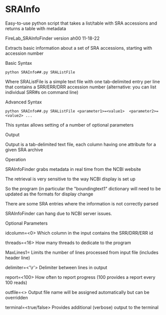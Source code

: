 # SRAInfo
Easy-to-use python script that takes a list/table with SRA accessions and returns a table with metadata

FireLab_SRAInfoFinder version ah00 11-18-22

Extracts basic information about a set of SRA accessions, starting with accession number

Basic Syntax

    python SRAInfo##.py SRAListFile

Where SRAListFile is a simple text file with one tab-delimited entry per line that contains a SRR/ERR/DRR accession number (alternative: you can list individual SRR#s on command line) 

Advanced Syntax

    python SRAInfo##.py SRAListFile <parameter1>=<value1>  <parameter2>=<value2> ...

  This syntax allows setting of a number of optional parameters

Output

   Output is a tab-delimited text file, each column having one attribute for a given SRA archive

Operation

   SRAInfoFinder grabs metadata in real time from the NCBI website

   The retrieval is very sensitive to the way NCBI display is set up

   So the program (in particular the "boundingtext1" dictionary will need to be updated as the formats for display change

   There are some SRA entries where the information is not correctly parsed

   SRAInfoFinder can hang due to NCBI server issues.

Optional Parameters <and defaults>

   idcolumn=<0>      Which column in the input contains the SRR/DRR/ERR id

   threads=<16>      How many threads to dedicate to the program 

   MaxLines1=<all>   Limits the number of lines processed from input file (includes header line) 

   delimiter=<'\r'>  Delimiter between lines in output

   report=<100>      How often to report progress (100 provides a report every 100 reads)

   outfile=<>        Output file name will be assigned automatically but can be overridden

   terminal=<true/false>       Provides additional (verbose) output to the terminal

